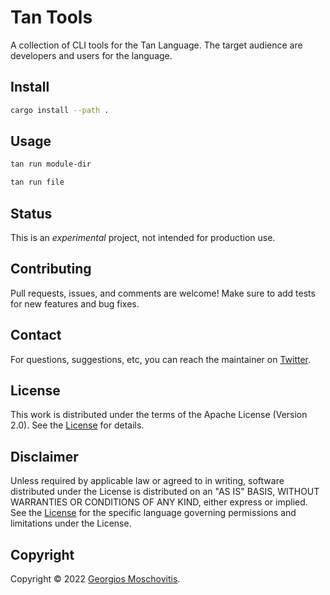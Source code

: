 # Tan Tools

A collection of CLI tools for the Tan Language. The target audience are developers
and users for the language.

## Install

```sh
cargo install --path .
```

## Usage

```sh
tan run module-dir
```

```sh
tan run file
```

## Status

This is an _experimental_ project, not intended for production use.

## Contributing

Pull requests, issues, and comments are welcome! Make sure to add tests for new
features and bug fixes.

## Contact

For questions, suggestions, etc, you can reach the maintainer on
[Twitter](https://twitter.com/gmosx).

## License

This work is distributed under the terms of the Apache License (Version 2.0).
See the [License](LICENSE.txt) for details.

## Disclaimer

Unless required by applicable law or agreed to in writing, software
distributed under the License is distributed on an "AS IS" BASIS,
WITHOUT WARRANTIES OR CONDITIONS OF ANY KIND, either express or implied.
See the [License](LICENSE.txt) for the specific language governing permissions and
limitations under the License.

## Copyright

Copyright © 2022 [Georgios Moschovitis](https://gmosx.ninja).